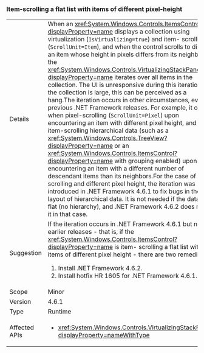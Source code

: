 ### Item-scrolling a flat list with items of different pixel-height

|   |   |
|---|---|
|Details|When an <xref:System.Windows.Controls.ItemsControl?displayProperty=name> displays a collection using virtualization (<code>IsVirtualizing=true</code>) and item- scrolling (<code>ScrollUnit=Item</code>), and when the control scrolls to display an item whose height in pixels differs from its neighbors, the <xref:System.Windows.Controls.VirtualizingStackPanel?displayProperty=name> iterates over all items in the collection. The UI is unresponsive during this iteration; if the collection is large, this can be perceived as a hang.The iteration occurs in other circumstances, even in previous .NET Framework releases. For example, it occurs when pixel-scrolling (<code>ScrollUnit=Pixel</code>) upon encountering an item with different pixel height, and when item-scrolling hierarchical data (such as a <xref:System.Windows.Controls.TreeView?displayProperty=name> or an <xref:System.Windows.Controls.ItemsControl?displayProperty=name> with grouping enabled) upon encountering an item with a different number of descendant items than its neighbors.For the case of item-scrolling and different pixel height, the iteration was introduced in .NET Framework 4.6.1 to fix bugs in the layout of hierarchical data.  It is not needed if the data is flat (no hierarchy), and .NET Framework 4.6.2 does not do it in that case.|
|Suggestion|If the iteration occurs in .NET Framework 4.6.1 but not in earlier releases - that is, if the <xref:System.Windows.Controls.ItemsControl?displayProperty=name> is item- scrolling a flat list with items of different pixel height - there are two remedies:<ol><li>Install .NET Framework 4.6.2.</li><li>Install hotfix HR 1605 for .NET Framework 4.6.1.</li></ol>|
|Scope|Minor|
|Version|4.6.1|
|Type|Runtime|
|Affected APIs|<ul><li><xref:System.Windows.Controls.VirtualizingStackPanel?displayProperty=nameWithType></li></ul>|
